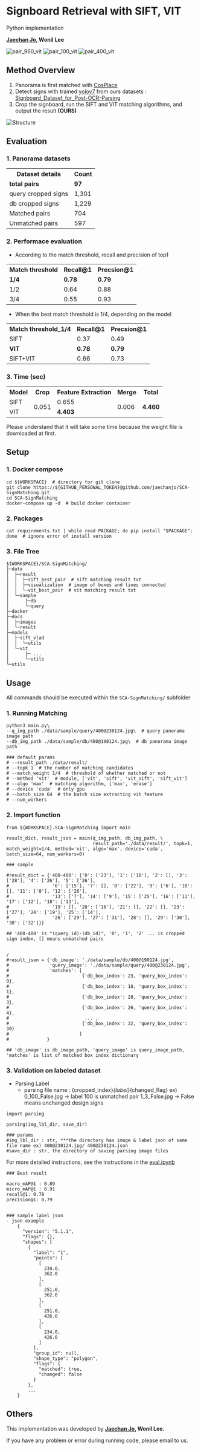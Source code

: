 # Signboard Retrieval with SIFT, VIT

Python implementation

**[Jaechan Jo](mailto:jjc123a@naver.com), Wonil Lee**

![pair_960_vit](docs/result/pair_960_vit.jpg)
![pair_100_vit](docs/result/pair_100_vit.jpg)
![pair_400_vit](docs/result/pair_400_vit.jpg)

## Method Overview
1. Panorama is first matched with [CosPlace](https://github.com/gmberton/CosPlace)
2. Detect signs with trained [yolov7](https://github.com/WongKinYiu/yolov7) from ours datasets : [Signboard_Dataset_for_Post-OCR-Parsing](https://github.com/jaechanjo/Signboard_Dataset_for_Post-OCR-Parsing)
3. Crop the signboard, run the SIFT and VIT matching algorithms, and output the result **(OURS)**

![Structure](docs/images/Structure.jpg)

## Evaluation

### 1. Panorama datasets
<table style="width:100%">
  <tr>
    <th>Dataset details</th>
    <th>Count</th>
  </tr>
  <tr>
    <td><b>total pairs</b></td>
    <td><b>97</b></td>
  </tr>
  <tr>
    <td>query cropped signs</td>
    <td>1,301</td>
  </tr>
  <tr>
    <td>db cropped signs</td>
    <td>1,229</td>
  </tr>
  <tr>
    <td>Matched pairs</td>
    <td>704</td>
  </tr>
  <tr>
    <td>Unmatched pairs</td>
    <td>597</td>
  </tr>
</table>


### 2. Performace evaluation
- According to the match threshold, recall and precision of top1
 <table style="width:100%">
  <tr>
    <th>Match threshold</th>
    <th>Recall@1</th>
    <th>Precsion@1</th>
  </tr>
  <tr>
    <td><b>1/4</b></td>
    <td><b>0.78</b></td>
    <td><b>0.79</b></td>
  </tr>
  <tr>
    <td>1/2</td>
    <td>0.64</td>
    <td>0.88</td>
  </tr>
  <tr>
    <td>3/4</td>
    <td>0.55</td>
    <td>0.93</td>
  </tr>
</table>
   
- When the best match threshold is 1/4, depending on the model
 <table style="width:100%">
  <tr>
    <th>Match threshold_1/4</th>
    <th>Recall@1</th>
    <th>Precsion@1</th>
  </tr>
  <tr>
    <td>SIFT</td>
    <td>0.37</td>
    <td>0.49</td>
  </tr>
  <tr>
    <td><b>VIT</b></td>
    <td><b>0.78</b></td>
    <td><b>0.79</b></td>
  </tr>
  <tr>
    <td>SIFT+VIT</td>
    <td>0.66</td>
    <td>0.73</td>
  </tr>
</table>

### 3. Time (sec)

<table style="width:100%">
 <tr>
   <th>Model</th>
   <th>Crop</th>
   <th><b>Feature Extraction</b></th>
   <th>Merge</th>
   <th>Total</th>
 </tr>
 <tr>
   <td>SIFT</td>
   <td rowspan=3>0.051</td>
   <td>0.655</td>
   <td rowspan=3>0.006</td>
   <td rowspan=3><b>4.460</b></td>
  </tr>
  <tr>
    <td>VIT</td>
    <td><b>4.403</b></td>
  </tr>
</table>

Please understand that it will take some time because the weight file is downloaded at first.

## Setup

### 1. Docker compose

```shell
cd ${WORKSPACE}  # directory for git clone
git clone https://${GITHUB_PERSONAL_TOKEN}@github.com/jaechanjo/SCA-SignMatching.git
cd SCA-SignMatching
docker-compose up -d  # build docker container
```

### 2. Packages

```shell
cat requirements.txt | while read PACKAGE; do pip install "$PACKAGE"; done  # ignore error of install version 
```

### 3. File Tree

```shell
${WORKSPACE}/SCA-SignMatching/
├─data
│  ├─result
│  │  ├─sift_best_pair  # sift matching result txt
│  │  ├─visualization  # image of boxes and lines connected
│  │  └─vit_best_pair  # vit matching result txt
│  └─sample
│      ├─db
│      └─query
├─docker
├─docs
│  ├─images
│  └─result
├─models
│  ├─sift_vlad
│  │  └─utils
│  └─vit
│      ├─ ...
│      └─utils
└─utils
```

## Usage
All commands should be executed within the `SCA-SignMatching/` subfolder

### 1. Running Matching

```shell
python3 main.py\
--q_img_path ./data/sample/query/400@230124.jpg\  # query panorama image path
--db_img_path ./data/sample/db/400@190124.jpg\  # db panorama image path

### default params
# --result_path ./data/result/
# --topk 1  # the number of matching candidates
# --match_weight 1/4  # threshold of whether matched or not
# --method 'vit'  # module, ['vit', 'sift', 'vit_sift', 'sift_vit']
# --algo 'max'  # matching algorithm, ['max', 'erase']
# --device 'cuda'  # only gpu
# --batch_size 64  # the batch size extracting vit feature
# --num_workers
```

### 2. Import function

```shell
from ${WORKSPACE}.SCA-SignMatching import main

result_dict, result_json = main(q_img_path, db_img_path, \
                                result_path='./data/result/', topk=1, match_weight=1/4, method='vit', algo='max', device='cuda', batch_size=64, num_workers=0)

### sample

#result_dict = {'400-400': {'0': ['23'], '1': ['18'], '2': [], '3': ['28'], '4': ['26'], '5': ['26'],
#                '6': ['15'], '7': [], '8': ['22'], '9': ['6'], '10': [], '11': ['8'], '12': ['26'],
#                '13': ['7'], '14': ['9'], '15': ['25'], '16': ['11'], '17': ['12'], '18': ['13'],
#                '19': [], '20': ['16'], '21': [], '22': [], '23': ['27'], '24': ['19'], '25': ['14'],
#                '26': ['29'], '27': ['31'], '28': [], '29': ['30'], '30': ['32']}}

## '400-400' is "(query_id)-(db_id)", '0', '1', '2' ... is cropped sign index, [] means unmatched pairs


/
#result_json = {'db_image': './data/sample/db/400@190124.jpg', 
#               'query_image': './data/sample/query/400@230124.jpg', 
#               'matches': [
#                           {'db_box_index': 23, 'query_box_index': 0}, 
#                           {'db_box_index': 18, 'query_box_index': 1}, 
#                           {'db_box_index': 28, 'query_box_index': 3}, 
#                           {'db_box_index': 26, 'query_box_index': 4},
#                            ... ,
#                           {'db_box_index': 32, 'query_box_index': 30}
#                          ]
#              }

## 'db_image' is db_image_path, 'query_image' is query_image_path, 'matches' is list of matched box index dictionary
```

### 3. Validation on labeled dataset

  - Parsing Label
    - parsing file name : {cropped_index}_{label}_{changed_flag}
        ex) 0_100_False.jpg -> label 100 is unmatched pair
            1_3_False.jpg -> False means unchanged design signs

  ```shell
  import parsing
  
  parsing(img_lbl_dir, save_dir)
  
  ### params
  #img_lbl_dir : str, ***the directory has image & label json of same file name ex) 400@230124.jpg/ 400@230124.json
  #save_dir : str, the directory of saving parsing image files 
  ```

  For more detailed instructions, see the instructions in the [eval.ipynb](./eval.ipynb)

```
### Best result

macro_mAP@1 : 0.89
micro_mAP@1 : 0.91
recall@1: 0.78
precision@1: 0.79


### sample label json
- json example
    {
      "version": "5.1.1",
      "flags": {},
      "shapes": [
        {
          "label": "1",
          "points": [
            [
              234.0,
              362.0
            ],
            [
              251.0,
              362.0
            ],
            [
              251.0,
              426.0
            ],
            [
              234.0,
              426.0
            ]
          ],
          "group_id": null,
          "shape_type": "polygon",
          "flags": {
            "matched": true,
            "changed": false
          }
        },
        ...
    }
```

## Others
This implementation was developed by **[Jaechan Jo](mailto:jjc123a@naver.com), Wonil Lee.** 

If you have any problem or error during running code, please email to us.
